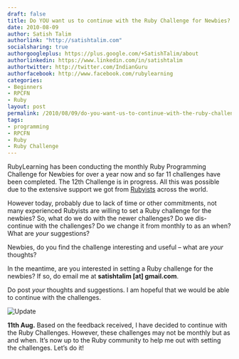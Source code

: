 ```yaml
---
draft: false
title: Do YOU want us to continue with the Ruby Challenge for Newbies?
date: 2010-08-09
author: Satish Talim
authorlink: "http://satishtalim.com"
socialsharing: true
authorgoogleplus: https://plus.google.com/+SatishTalim/about
authorlinkedin: https://www.linkedin.com/in/satishtalim
authortwitter: http://twitter.com/IndianGuru
authorfacebook: http://www.facebook.com/rubylearning
categories:
- Beginners
- RPCFN
- Ruby
layout: post
permalink: /2010/08/09/do-you-want-us-to-continue-with-the-ruby-challenge-for-newbies/
tags:
- programming
- RPCFN
- Ruby
- Ruby Challenge
---
```

RubyLearning has been conducting the monthly Ruby Programming Challenge
for Newbies for over a year now and so far 11 challenges have been
completed. The 12th Challenge is in progress. All this was possible due
to the extensive support we got from
[Rubyists](http://ruby-challenge.rubylearning.org/) across the world.<!--more-->

However today, probably due to lack of time or other commitments, not
many experienced Rubyists are willing to set a Ruby challenge for the
newbies? So, what do we do with the newer challenges? Do we dis-continue
with the challenges? Do we change it from monthly to as an when? What
are *your* suggestions?

Newbies, do you find the challenge interesting and useful – what are
*your* thoughts?

In the meantime, are you interested in setting a Ruby challenge for the
newbies? If so, do email me at **satishtalim [at] gmail.com**.

Do post *your* thoughts and suggestions. I am hopeful that we would be
able to continue with the challenges.

![Update](http://rubylearning.com/images/update.jpg "Update")

**11th Aug.** Based on the feedback received, I have decided to continue
with the Ruby Challenges. However, these challenges may not be monthly
but as and when. It’s now up to the Ruby community to help me out with
setting the challenges. Let’s do it!

